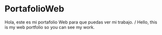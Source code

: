 # PortafolioWeb
Hola, este es mi portafolio Web para que puedas ver mi trabajo. / Hello, this is my web portfolio so you can see my work.
